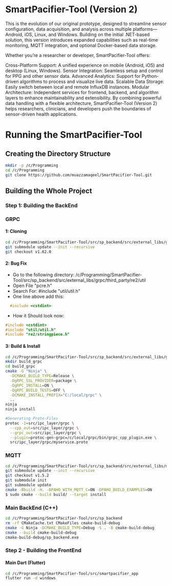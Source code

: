 # SmartPacifier-Tool (Version 2) 
This is the evolution of our original prototype, designed to streamline sensor configuration, data acquisition, and analysis across multiple platforms—Android, iOS, Linux, and Windows. Building on the initial .NET-based solution, this version introduces expanded capabilities such as real-time monitoring, MQTT integration, and optional Docker-based data storage.

Whether you’re a researcher or developer, SmartPacifier-Tool offers:

Cross-Platform Support: A unified experience on mobile (Android, iOS) and desktop (Linux, Windows).
Sensor Integration: Seamless setup and control for PPG and other sensor data.
Advanced Analytics: Support for Python-driven algorithms to process and visualize live data.
Scalable Data Storage: Easily switch between local and remote InfluxDB instances.
Modular Architecture: Independent services for frontend, backend, and algorithm layers to enhance maintainability and extensibility.
By combining powerful data handling with a flexible architecture, SmartPacifier-Tool (Version 2) helps researchers, clinicians, and developers push the boundaries of sensor-driven health applications.


# Running the SmartPacifier-Tool
## Creating the Directory Structure
```bash
mkdir -p /c/Programming
cd /c/Programming
git clone https://github.com/muazzamaqeel/SmartPacifier-Tool.git
```


## Building the Whole Project
### Step 1: Building the BackEnd

### GRPC 
#### 1: Cloning 
```bash
cd /c/Programming/SmartPacifier-Tool/src/sp_backend/src/external_libs/grpc
git submodule update --init --recursive
git checkout v1.62.0
```
#### 2: Bug Fix
- Go to the following directory:
  /c/Programming/SmartPacifier-Tool/src/sp_backend/src/external_libs/grpc/third_party/re2/util
- Open File "pcre.h"
- Search For: #include "util/util.h"
- One line above add this:
```c
  #include <cstdint>
```
- How it Should look now:
```c
#include <cstdint>
#include "util/util.h"
#include "re2/stringpiece.h"
```
#### 3: Build & Install
```bash
cd /c/Programming/SmartPacifier-Tool/src/sp_backend/src/external_libs/grpc
mkdir build_grpc
cd build_grpc
cmake -G "Ninja" \
  -DCMAKE_BUILD_TYPE=Release \
  -DgRPC_SSL_PROVIDER=package \
  -DgRPC_INSTALL=ON \
  -DgRPC_BUILD_TESTS=OFF \
  -DCMAKE_INSTALL_PREFIX="C:/local/grpc" \
  ..
ninja
ninja install

#Generating Proto-Files
protoc -I=src/ipc_layer/grpc \
  --cpp_out=src/ipc_layer/grpc \
  --grpc_out=src/ipc_layer/grpc \
  --plugin=protoc-gen-grpc=/c/local/grpc/bin/grpc_cpp_plugin.exe \
  src/ipc_layer/grpc/myservice.proto
```

### MQTT
```bash
cd /c/Programming/SmartPacifier-Tool/src/sp_backend/src/external_libs/mqtt/paho.mqtt.cpp
git submodule update --init --recursive
git checkout v1.5.2
git submodule init
git submodule update
cmake -Bbuild -H. -DPAHO_WITH_MQTT_C=ON -DPAHO_BUILD_EXAMPLES=ON
$ sudo cmake --build build/ --target install
```

### Main BackEnd (C++) 
```bash
cd /c/Programming/SmartPacifier-Tool/src/sp_backend
rm -rf CMakeCache.txt CMakeFiles cmake-build-debug
cmake -G Ninja -DCMAKE_BUILD_TYPE=Debug -S . -B cmake-build-debug
cmake --build cmake-build-debug
cmake-build-debug/sp_backend.exe
```

### Step 2 - Building the FrontEnd
#### Main Dart (Flutter)
```bash
cd /c/Programming/SmartPacifier-Tool/src/smartpacifier_app
flutter run -d windows 
```
